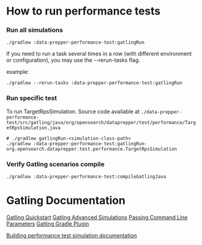 # How to run performance tests

### Run all simulations
```shell
./gradlew :data-prepper-performance-test:gatlingRun
```

If you need to run a task several times in a row (with different environment or configuration), you may use the --rerun-tasks flag.

example:

```shell
./gradlew --rerun-tasks :data-prepper-performance-test:gatlingRun
```

### Run specific test

To run TargetRpsSimulation. Source code available at `./data-prepper-performance-test/src/gatling/java/org/opensearch/dataprepper/test/performance/TargetRpsSimulation.java`

```shell
# ./gradlew gatlingRun-<simulation-class-path>
./gradlew :data-prepper-performance-test:gatlingRun-org.opensearch.dataprepper.test.performance.TargetRpsSimulation
```

### Verify Gatling scenarios compile
```shell
./gradlew :data-prepper-performance-test:compileGatlingJava
```

# Gatling Documentation
[Gatling Quickstart](https://gatling.io/docs/gatling/tutorials/quickstart/)
[Gatling Advanced Simulations](https://gatling.io/docs/gatling/tutorials/advanced/)
[Passing Command Line Parameters](https://gatling.io/docs/gatling/guides/passing_parameters/)
[Gatling Gradle Plugin](https://gatling.io/docs/gatling/reference/current/extensions/gradle_plugin/)

[Building performance test simulation documentation](../docs/simulation_development.md)
